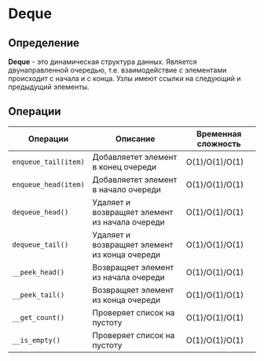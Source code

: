 # Deque

## Определение
**Deque** - это динамическая структура данных.
Является двунаправленной очередью, т.е. взаимодействие с элементами происходит с начала и с конца.
Узлы имеют ссылки на следующий и предыдущий элементы.

## Операции
| Операции                 | Описание                                       | Временная сложность   |
|--------------------------|------------------------------------------------|-----------------------|
| ```enqueue_tail(item)``` | Добавляетет элемент в конец очереди            | O(1)/O(1)/O(1)        |
| ```enqueue_head(item)``` | Добавляетет элемент в начало очереди           | O(1)/O(1)/O(1)        |
| ```dequeue_head()```     | Удаляет и возвращяет элемент из начала очереди | O(1)/O(1)/O(1)        |
| ```dequeue_tail()```     | Удаляет и возвращяет элемент из конца очереди  | O(1)/O(1)/O(1)        |
| ```__peek_head()```      | Возвращяет элемент из начала очереди           | O(1)/O(1)/O(1)        |
| ```__peek_tail()```      | Возвращяет элемент из конца очереди            | O(1)/O(1)/O(1)        |
| ```__get_count()```      | Проверяет список на пустоту                    | O(1)/O(1)/O(1)        |
| ```__is_empty()```       | Проверяет список на пустоту                    | O(1)/O(1)/O(1)        |
